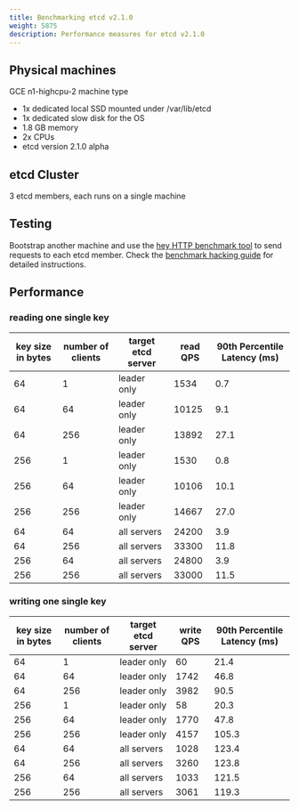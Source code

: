 ```yaml
---
title: Benchmarking etcd v2.1.0
weight: 5875
description: Performance measures for etcd v2.1.0
---
```


## Physical machines

GCE n1-highcpu-2 machine type

- 1x dedicated local SSD mounted under /var/lib/etcd
- 1x dedicated slow disk for the OS
- 1.8 GB memory
- 2x CPUs
- etcd version 2.1.0 alpha

## etcd Cluster

3 etcd members, each runs on a single machine

## Testing

Bootstrap another machine and use the [hey HTTP benchmark tool][hey] to send requests to each etcd member. Check the [benchmark hacking guide][hack-benchmark] for detailed instructions.

## Performance

### reading one single key

| key size in bytes | number of clients | target etcd server | read QPS | 90th Percentile Latency (ms) |
|-------------------|-------------------|--------------------|----------|---------------|
| 64                | 1                 | leader only        | 1534     | 0.7        |
| 64                | 64                | leader only        | 10125    | 9.1      |
| 64                | 256               | leader only        | 13892    | 27.1      |
| 256               | 1                 | leader only        | 1530     | 0.8       |
| 256               | 64                | leader only        | 10106    | 10.1      |
| 256               | 256               | leader only        | 14667    | 27.0      |
| 64                | 64                | all servers        | 24200    | 3.9      |
| 64                | 256               | all servers        | 33300    | 11.8      |
| 256               | 64                | all servers        | 24800    | 3.9      |
| 256               | 256               | all servers        | 33000    | 11.5      |

### writing one single key

| key size in bytes | number of clients | target etcd server | write QPS | 90th Percentile Latency (ms) |
|-------------------|-------------------|--------------------|-----------|---------------|
| 64                | 1                 | leader only        | 60        | 21.4 |
| 64                | 64                | leader only        | 1742      | 46.8 |
| 64                | 256               | leader only        | 3982      | 90.5 |
| 256               | 1                 | leader only        | 58        | 20.3 |
| 256               | 64                | leader only        | 1770      | 47.8 |
| 256               | 256               | leader only        | 4157      | 105.3 |
| 64                | 64                | all servers        | 1028      | 123.4 |
| 64                | 256               | all servers        | 3260      | 123.8 |
| 256               | 64                | all servers        | 1033      | 121.5 |
| 256               | 256               | all servers        | 3061      | 119.3 |

[hack-benchmark]: https://github.com/etcd-io/etcd/tree/main/hack/benchmark
[hey]: https://github.com/rakyll/hey
